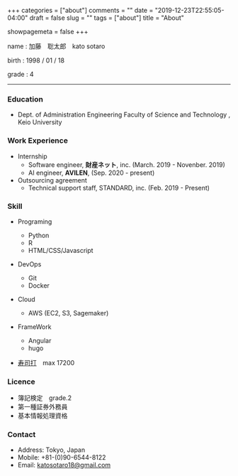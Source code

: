 +++
categories = ["about"]
comments = ""
date = "2019-12-23T22:55:05-04:00"
draft = false
slug = ""
tags = ["about"]
title = "About"

showpagemeta = false
+++

name : 加藤　聡太郎　kato sotaro

birth : 1998 / 01 / 18

grade : 4

***
### Education
* Dept. of Administration Engineering Faculty of Science and Technology , Keio University
### Work Experience
* Internship
    * Software engineer, **財産ネット**, inc. (March. 2019 - Novenber. 2019)
    * AI engineer, **AVILEN**, (Sep. 2020 - present)
* Outsourcing agreement
    * Technical support staff, STANDARD, inc. (Feb. 2019 - Present)


### Skill
* Programing

    * Python
    * R
    * HTML/CSS/Javascript


* DevOps

    * Git
    * Docker
* Cloud
    * AWS (EC2, S3, Sagemaker)
    
* FrameWork
    * Angular
    * hugo

* [寿司打](http://typing.sakura.ne.jp/sushida/)　max 17200

### Licence
* 簿記検定　grade.2
* 第一種証券外務員
* 基本情報処理資格

### Contact

* Address: Tokyo, Japan
* Mobile: +81-(0)90-6544-8122
* Email: katosotaro18@gmail.com